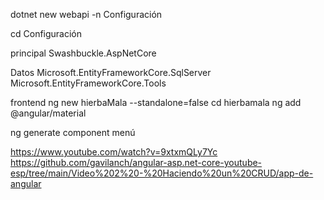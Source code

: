 dotnet new webapi -n Configuración

cd Configuración


principal 
Swashbuckle.AspNetCore




Datos
Microsoft.EntityFrameworkCore.SqlServer
Microsoft.EntityFrameworkCore.Tools 



frontend 
ng new hierbaMala --standalone=false
cd hierbamala
ng add @angular/material



ng generate component menú


https://www.youtube.com/watch?v=9xtxmQLy7Yc
https://github.com/gavilanch/angular-asp.net-core-youtube-esp/tree/main/Video%202%20-%20Haciendo%20un%20CRUD/app-de-angular
